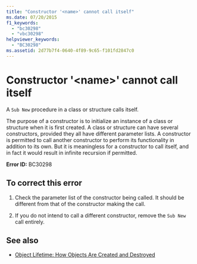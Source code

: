 ```yaml
---
title: "Constructor '<name>' cannot call itself"
ms.date: 07/20/2015
f1_keywords: 
  - "bc30298"
  - "vbc30298"
helpviewer_keywords: 
  - "BC30298"
ms.assetid: 2d77b7f4-0640-4f89-9c65-f101fd2847c0
---
```

# Constructor '\<name>' cannot call itself
A `Sub New` procedure in a class or structure calls itself.  
  
 The purpose of a constructor is to initialize an instance of a class or structure when it is first created. A class or structure can have several constructors, provided they all have different parameter lists. A constructor is permitted to call another constructor to perform its functionality in addition to its own. But it is meaningless for a constructor to call itself, and in fact it would result in infinite recursion if permitted.  
  
 **Error ID:** BC30298  
  
## To correct this error  
  
1. Check the parameter list of the constructor being called. It should be different from that of the constructor making the call.  
  
2. If you do not intend to call a different constructor, remove the `Sub New` call entirely.  
  
## See also

- [Object Lifetime: How Objects Are Created and Destroyed](../../programming-guide/language-features/objects-and-classes/object-lifetime-how-objects-are-created-and-destroyed.md)
